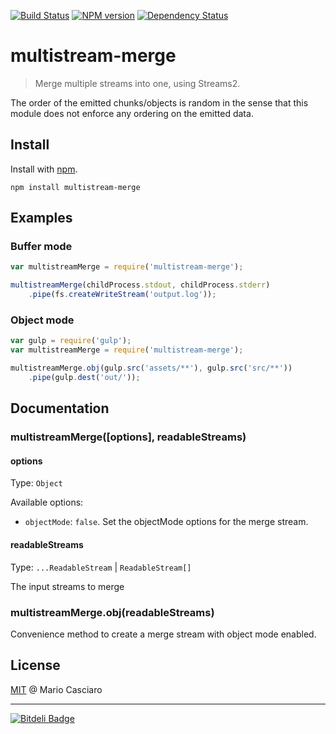 [![Build Status](https://secure.travis-ci.org/mariocasciaro/multistream-merge.png?branch=master)](https://travis-ci.org/mariocasciaro/multistream-merge) 
[![NPM version](https://badge.fury.io/js/multistream-merge.png)](http://badge.fury.io/js/multistream-merge) 
[![Dependency Status](https://gemnasium.com/mariocasciaro/multistream-merge.png)](https://gemnasium.com/mariocasciaro/multistream-merge)

# multistream-merge

> Merge multiple streams into one, using Streams2.

The order of the emitted chunks/objects is random in the sense that this module does not enforce any ordering on the emitted data.

## Install

Install with [npm](https://npmjs.org/package/multistream-merge).

```
npm install multistream-merge
```

## Examples

### Buffer mode
```js
var multistreamMerge = require('multistream-merge');

multistreamMerge(childProcess.stdout, childProcess.stderr)
    .pipe(fs.createWriteStream('output.log'));
```

### Object mode
```js
var gulp = require('gulp');
var multistreamMerge = require('multistream-merge');

multistreamMerge.obj(gulp.src('assets/**'), gulp.src('src/**'))
    .pipe(gulp.dest('out/'));
```

## Documentation

### multistreamMerge([options], readableStreams)

#### options
Type: `Object`

Available options:
* `objectMode`: `false`. Set the objectMode options for the merge stream.

#### readableStreams
Type: `...ReadableStream` | `ReadableStream[]`

The input streams to merge

### multistreamMerge.obj(readableStreams)

Convenience method to create a merge stream with object mode enabled.

## License

[MIT](http://en.wikipedia.org/wiki/MIT_License) @ Mario Casciaro

-----

[![Bitdeli Badge](https://d2weczhvl823v0.cloudfront.net/mariocasciaro/multistream-merge/trend.png)](https://bitdeli.com/free "Bitdeli Badge")


